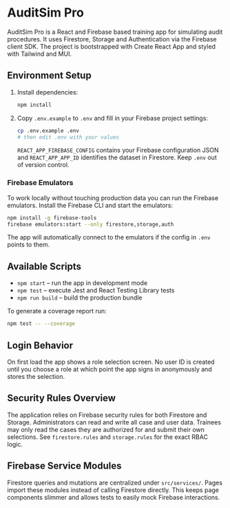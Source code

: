 # AuditSim Pro

AuditSim Pro is a React and Firebase based training app for simulating audit procedures. It uses Firestore, Storage and Authentication via the Firebase client SDK. The project is bootstrapped with Create React App and styled with Tailwind and MUI.

## Environment Setup

1. Install dependencies:
   ```bash
   npm install
   ```
2. Copy `.env.example` to `.env` and fill in your Firebase project settings:
   ```bash
   cp .env.example .env
   # then edit .env with your values
   ```
   `REACT_APP_FIREBASE_CONFIG` contains your Firebase configuration JSON and `REACT_APP_APP_ID` identifies the dataset in Firestore. Keep `.env` out of version control.

### Firebase Emulators

To work locally without touching production data you can run the Firebase emulators. Install the Firebase CLI and start the emulators:

```bash
npm install -g firebase-tools
firebase emulators:start --only firestore,storage,auth
```

The app will automatically connect to the emulators if the config in `.env` points to them.

## Available Scripts

- `npm start` – run the app in development mode
- `npm test` – execute Jest and React Testing Library tests
- `npm run build` – build the production bundle

To generate a coverage report run:

```bash
npm test -- --coverage
```

## Login Behavior

On first load the app shows a role selection screen. No user ID is created until you choose a role at which point the app signs in anonymously and stores the selection.

## Security Rules Overview

The application relies on Firebase security rules for both Firestore and Storage. Administrators can read and write all case and user data. Trainees may only read the cases they are authorized for and submit their own selections. See `firestore.rules` and `storage.rules` for the exact RBAC logic.

## Firebase Service Modules

Firestore queries and mutations are centralized under `src/services/`. Pages import these modules instead of calling Firestore directly. This keeps page components slimmer and allows tests to easily mock Firebase interactions.


